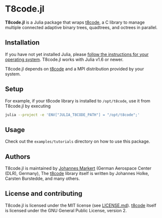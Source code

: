 # T8code.jl

**T8code.jl** is a Julia package that wraps
[t8code](https://github.com/holke/t8code), a C library to manage multiple
connected adaptive binary trees, quadtrees, and octrees in parallel.


## Installation
If you have not yet installed Julia, please [follow the instructions for your
operating system](https://julialang.org/downloads/platform/). T8code.jl works
with Julia v1.6 or newer.

T8code.jl depends on [t8code](https://github.com/holke/t8code) and a MPI
distribution provided by your system.

## Setup
For example, if your t8code library is installed to `/opt/t8code`,
use it from T8code.jl by executing
```bash
julia --project -e 'ENV["JULIA_T8CODE_PATH"] = "/opt/t8code";'
```

## Usage
Check out the `examples/tutorials` directory on how to use this package.

## Authors
T8code.jl is maintained by
[Johannes Markert](https://www.jmark.de)
(German Aerospace Center (DLR), Germany),
The [t8code](https://github.com/holke/t8code) library itself is written by
Johannes Holke, Carsten Burstedde, and many others.


## License and contributing
T8code.jl is licensed under the MIT license (see [LICENSE.md](LICENSE.md)).
[t8code](https://github.com/holke/t8code) itself is licensed under the GNU
General Public License, version 2.
